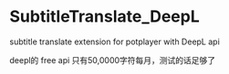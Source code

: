 # SubtitleTranslate_DeepL
subtitle translate extension for potplayer with DeepL api

deepl的 free api 只有50,0000字符每月，测试的话足够了
